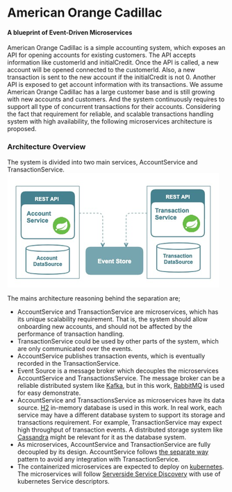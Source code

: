 # American Orange Cadillac
#### A blueprint of Event-Driven Microservices

American Orange Cadillac is a simple accounting system, which exposes an API for opening accounts for existing customers.
The API accepts information like customerId and initialCredit.
Once the API is called, a new account will be opened connected to the customerId.
Also, a new transaction is sent to the new account if the initialCredit is not 0.
Another API is exposed to get account information with its transactions.
We assume American Orange Cadillac has a large customer base and is still growing with new accounts and customers. 
And the system continuously requires to support all type of concurrent transactions for their accounts. Considering 
the fact that requirement for reliable, and scalable transactions handling system with high availability, 
the following microservices architecture is proposed.

### Architecture Overview
The system is divided into two main services, AccountService and TransactionService. 
![Alt text](docs/images/aoc.jpg)

The mains architecture reasoning behind the separation are;
- AccountService and TransactionService are microservices, which has its unique scalability requirement. That is, 
the system should 
allow onboarding new accounts, and should not be affected by the performance of transaction handling.
- TransactionService could be used by other parts of the system, which are only communicated over the events. 
- AccountService publishes transaction events, which is eventually recorded in the TransactionService.
- Event Source is a message broker which decouples the microservices AccountService and TransactionsService. 
The message broker can be a reliable distributed system like [Kafka](https://kafka.apache.org/), but in this work, 
[RabbitMQ](https://www.rabbitmq.com/) is used for easy demonstrate.
- AccountService and TransactionsService as microservices have its data source. [H2](https://www.h2database.com/html/main.html) in-memory database is used in this work. 
In real work, each service may have a different database system to support its storage and transactions requirement. 
For example, TransactionService may expect high throughput of transaction events. A distributed storage system like 
[Cassandra](http://cassandra.apache.org/) might be relevant for it as the database system.
- As microservices, AccountService and TransactionService are fully decoupled by its design. AccountService 
follows [the separate way](#) pattern to avoid any integration with TransactionService. 
- The containerized microservices are expected to deploy on [kubernetes](https://kubernetes.io/). The microservices will
follow [Serverside Service Discovery](#) with use of kubernetes Service descriptors. 
